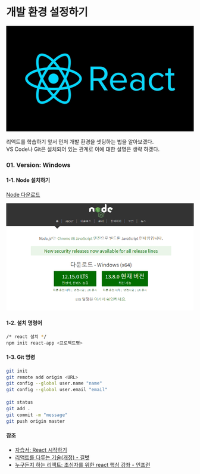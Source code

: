 # 개발 환경 설정하기

![sdsd](../../.gitbook/assets/react.jpg)

리액트를 학습하기 앞서 먼저 개발 환경을 셋팅하는 법을 알아보겠다.  
VS Code나 Git은 설치되어 있는 관계로 이에 대한 설명은 생략 하겠다.

### 01. Version: Windows

#### 1-1. Node 설치하기 

[Node 다운로드](https://nodejs.org/ko/)

![](../../.gitbook/assets/node.png)

#### 1-2. 설치 명령어

```bash
/* react 설치 */
npm init react-app <프로젝트명>
```

#### 1-3. Git 명령

```bash
git init
git remote add origin <URL>
git config --global user.name "name"
git config --global user.email "email"

git status
git add .
git commit -m "message"
git push origin master
```

#### 참조

* [자습서: React 시작하기](https://ko.reactjs.org/)
* [리액트를 다루는 기술\(개정\) - 길벗](https://m.yes24.com/Goods/Detail/62597469) 
* [누구든지 하는 리액트: 초심자를 위한 react 핵심 강좌 - 인프런 ](https://www.inflearn.com/course/react-velopert/dashboard)

